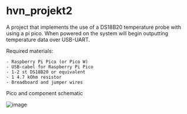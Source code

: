 # hvn_projekt2
A project that implements the use of a DS18B20 temperature probe with using a pi pico.
When powered on the system will begin outputting temperature data over USB-UART.


Required materials:
```
- Raspberry Pi Pico (or Pico W)
- USB-cabel for Raspberry Pi Pico
- 1-2 st DS18B20 or equivalent
- 1 4.7 kOhm resistor
- Breadboard and jumper wires
```


Pico and component schematic

![image](https://github.com/D-Kula/hvn_projekt2/assets/121364706/a382f62b-66d0-4054-87b3-41e413f940ce)


